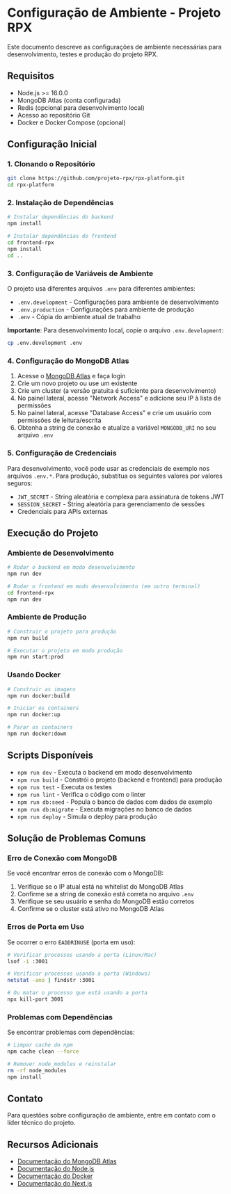 # Configuração de Ambiente - Projeto RPX

Este documento descreve as configurações de ambiente necessárias para desenvolvimento, testes e produção do projeto RPX.

## Requisitos

- Node.js >= 16.0.0
- MongoDB Atlas (conta configurada)
- Redis (opcional para desenvolvimento local)
- Acesso ao repositório Git
- Docker e Docker Compose (opcional)

## Configuração Inicial

### 1. Clonando o Repositório

```bash
git clone https://github.com/projeto-rpx/rpx-platform.git
cd rpx-platform
```

### 2. Instalação de Dependências

```bash
# Instalar dependências do backend
npm install

# Instalar dependências do frontend
cd frontend-rpx
npm install
cd ..
```

### 3. Configuração de Variáveis de Ambiente

O projeto usa diferentes arquivos `.env` para diferentes ambientes:

- `.env.development` - Configurações para ambiente de desenvolvimento
- `.env.production` - Configurações para ambiente de produção
- `.env` - Cópia do ambiente atual de trabalho

**Importante**: Para desenvolvimento local, copie o arquivo `.env.development`:

```bash
cp .env.development .env
```

### 4. Configuração do MongoDB Atlas

1. Acesse o [MongoDB Atlas](https://cloud.mongodb.com/) e faça login
2. Crie um novo projeto ou use um existente
3. Crie um cluster (a versão gratuita é suficiente para desenvolvimento)
4. No painel lateral, acesse "Network Access" e adicione seu IP à lista de permissões
5. No painel lateral, acesse "Database Access" e crie um usuário com permissões de leitura/escrita
6. Obtenha a string de conexão e atualize a variável `MONGODB_URI` no seu arquivo `.env`

### 5. Configuração de Credenciais

Para desenvolvimento, você pode usar as credenciais de exemplo nos arquivos `.env.*`. Para produção, substitua os seguintes valores por valores seguros:

- `JWT_SECRET` - String aleatória e complexa para assinatura de tokens JWT
- `SESSION_SECRET` - String aleatória para gerenciamento de sessões
- Credenciais para APIs externas

## Execução do Projeto

### Ambiente de Desenvolvimento

```bash
# Rodar o backend em modo desenvolvimento
npm run dev

# Rodar o frontend em modo desenvolvimento (em outro terminal)
cd frontend-rpx
npm run dev
```

### Ambiente de Produção

```bash
# Construir o projeto para produção
npm run build

# Executar o projeto em modo produção
npm run start:prod
```

### Usando Docker

```bash
# Construir as imagens
npm run docker:build

# Iniciar os containers
npm run docker:up

# Parar os containers
npm run docker:down
```

## Scripts Disponíveis

- `npm run dev` - Executa o backend em modo desenvolvimento
- `npm run build` - Constrói o projeto (backend e frontend) para produção
- `npm run test` - Executa os testes
- `npm run lint` - Verifica o código com o linter
- `npm run db:seed` - Popula o banco de dados com dados de exemplo
- `npm run db:migrate` - Executa migrações no banco de dados
- `npm run deploy` - Simula o deploy para produção

## Solução de Problemas Comuns

### Erro de Conexão com MongoDB

Se você encontrar erros de conexão com o MongoDB:

1. Verifique se o IP atual está na whitelist do MongoDB Atlas
2. Confirme se a string de conexão está correta no arquivo `.env`
3. Verifique se seu usuário e senha do MongoDB estão corretos
4. Confirme se o cluster está ativo no MongoDB Atlas

### Erros de Porta em Uso

Se ocorrer o erro `EADDRINUSE` (porta em uso):

```bash
# Verificar processos usando a porta (Linux/Mac)
lsof -i :3001

# Verificar processos usando a porta (Windows)
netstat -ano | findstr :3001

# Ou matar o processo que está usando a porta
npx kill-port 3001
```

### Problemas com Dependências

Se encontrar problemas com dependências:

```bash
# Limpar cache do npm
npm cache clean --force

# Remover node_modules e reinstalar
rm -rf node_modules
npm install
```

## Contato

Para questões sobre configuração de ambiente, entre em contato com o líder técnico do projeto.

## Recursos Adicionais

- [Documentação do MongoDB Atlas](https://docs.atlas.mongodb.com/)
- [Documentação do Node.js](https://nodejs.org/en/docs/)
- [Documentação do Docker](https://docs.docker.com/)
- [Documentação do Next.js](https://nextjs.org/docs) 